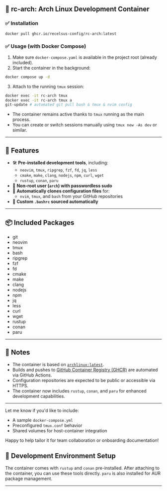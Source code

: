 ## 🐧 rc-arch: Arch Linux Development Container

### ✅ Installation

```bash
docker pull ghcr.io/recelsus-config/rc-arch:latest
```

### ✅ Usage (with Docker Compose)

1. Make sure `docker-compose.yaml` is available in the project root (already included).
2. Start the container in the background:

```bash
docker compose up -d
```

3. Attach to the running `tmux` session:

```bash
docker exec -it rc-arch tmux
docker exec -it rc-arch tmux a
git-update # automated git pull bash & tmux & nvim config
```

* The container remains active thanks to `tmux` running as the main process.
* You can create or switch sessions manually using `tmux new -As dev` or similar.

---

## 🧰 Features

* 🛠️ **Pre-installed development tools**, including:
  * `neovim`, `tmux`, `ripgrep`, `fzf`, `fd`, `jq`, `less`
  * `cmake`, `make`, `clang`, `nodejs`, `npm`, `curl`, `wget`
  * `rustup`, `conan`, `paru`
* 👤 **Non-root user (`arch`) with passwordless sudo**
* 🧩 **Automatically clones configuration files** for:
  * `nvim`, `tmux`, and `bash` from your GitHub repositories
* 🧾 **Custom `.bashrc` sourced automatically**

---

## 📦 Included Packages

* git
* neovim
* tmux
* bash
* ripgrep
* fzf
* fd
* cmake
* make
* clang
* nodejs
* npm
* jq
* less
* curl
* wget
* rustup
* conan
* paru

---

## 📝 Notes

* The container is based on [`archlinux:latest`](https://hub.docker.com/_/archlinux).
* Builds and pushes to [GitHub Container Registry (GHCR)](https://ghcr.io) are automated via GitHub Actions.
* Configuration repositories are expected to be public or accessible via HTTPS.
* The container now includes `rustup`, `conan`, and `paru` for enhanced development capabilities.

---

Let me know if you'd like to include:

* A sample `docker-compose.yml`
* Preconfigured `tmux.conf` behavior
* Shared volumes for host-container integration

Happy to help tailor it for team collaboration or onboarding documentation!

## 🚀 Development Environment Setup

The container comes with `rustup` and `conan` pre-installed. After attaching to the container, you can use these tools directly.  `paru` is also installed for AUR package management.

---
